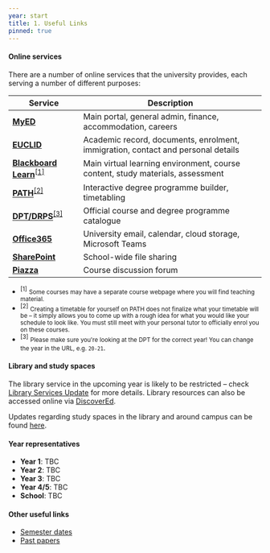 ```yaml
---
year: start
title: 1. Useful Links
pinned: true
---
```


#### Online services

There are a number of online services that the university provides, each serving a number of different purposes:

| Service                                                                                                      | Description                                                                      |
| ------------------------------------------------------------------------------------------------------------ | -------------------------------------------------------------------------------- |
| [**MyED**](https://www.ease.ed.ac.uk/cosign.cgi?)                                                            | Main portal, general admin, finance, accommodation, careers                      |
| [**EUCLID**](https://www.star.euclid.ed.ac.uk/urd/sits.urd/run/siw_sso.token)                                | Academic record, documents, enrolment, immigration, contact and personal details |
| [**Blackboard Learn**](https://www.learn.ed.ac.uk/auth-saml/saml/login?apId=_175_1)<sup>[[1]](#note-1)</sup> | Main virtual learning environment, course content, study materials, assessment   |
| [**PATH**](https://path.is.ed.ac.uk/)<sup>[[2]](#note-2)</sup>                                               | Interactive degree programme builder, timetabling                                |
| [**DPT/DRPS**](http://www.drps.ed.ac.uk/20-21/dpt/drpsindex.htm)<sup>[[3]](#note-3)</sup>                    | Official course and degree programme catalogue                                   |
| [**Office365**](https://www.office365.ed.ac.uk/)                                                             | University email, calendar, cloud storage, Microsoft Teams                       |
| [**SharePoint**](https://uoe.sharepoint.com/sites/schoolofmaths/students/SitePages/Home.aspx)                | School-wide file sharing                                                         |
| [**Piazza**](https://piazza.com/)                                                                            | Course discussion forum                                                          |

- <sup id="note-1">[1]</sup> <small>Some courses may have a separate course webpage where you will find teaching material.</small>
- <sup id="note-2">[2]</sup> <small>Creating a timetable for yourself on PATH does not finalize what your timetable will be – it simply allows you to come up with a rough idea for what you would like your schedule to look like. You must still meet with your personal tutor to officially enrol you on these courses.</small>
- <sup id="note-3">[3]</sup> <small>Please make sure you're looking at the DPT for the correct year! You can change the year in the URL, e.g. `20-21`</small>.

#### Library and study spaces

The library service in the upcoming year is likely to be restricted – check [Library Services Update](https://www.ed.ac.uk/information-services/library-museum-gallery/library-services-update-2020-21) for more details. Library resources can also be accessed online via [DiscoverEd](https://discovered.ed.ac.uk/).

Updates regarding study spaces in the library and around campus can be found [here](https://www.ed.ac.uk/information-services/students/study-space/study-space-restrictions-guidance-and-support-2020).

#### Year representatives

- **Year 1**: TBC
- **Year 2**: TBC
- **Year 3**: TBC
- **Year 4/5**: TBC
- **School**: TBC

#### Other useful links

- [Semester dates](https://www.ed.ac.uk/semester-dates)
- [Past papers](https://exampapers.ed.ac.uk/discover?filtertype=author&filter_relational_operator=equals&filter=Mathematics%2C+School+of)